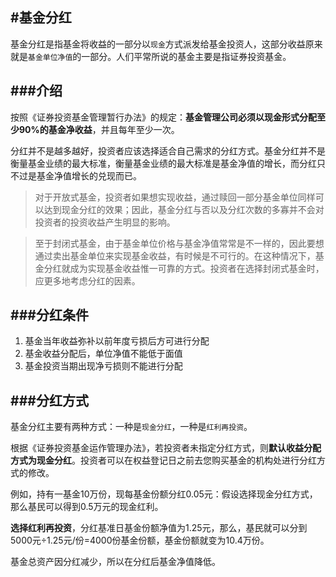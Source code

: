 #基金分红
---
基金分红是指基金将收益的一部分以`现金`方式派发给基金投资人，这部分收益原来就是`基金单位净值`的一部分。人们平常所说的基金主要是指证券投资基金。

###介绍
---
按照《证券投资基金管理暂行办法》的规定：**基金管理公司必须以现金形式分配至少90%的基金净收益**，并且每年至少一次。

分红并不是越多越好，投资者应该选择适合自己需求的分红方式。基金分红并不是衡量基金业绩的最大标准，衡量基金业绩的最大标准是基金净值的增长，而分红只不过是基金净值增长的兑现而已。

> 对于开放式基金，投资者如果想实现收益，通过赎回一部分基金单位同样可以达到现金分红的效果；因此，基金分红与否以及分红次数的多寡并不会对投资者的投资收益产生明显的影响。

> 至于封闭式基金，由于基金单位价格与基金净值常常是不一样的，因此要想通过卖出基金单位来实现基金收益，有时候是不可行的。在这种情况下，基金分红就成为实现基金收益惟一可靠的方式。投资者在选择封闭式基金时，应更多地考虑分红的因素。

###分红条件
---
1. 基金当年收益弥补以前年度亏损后方可进行分配
2. 基金收益分配后，单位净值不能低于面值
3. 基金投资当期出现净亏损则不能进行分配

###分红方式
---
基金分红主要有两种方式：一种是`现金分红`，一种是`红利再投资`。

根据《证券投资基金运作管理办法》，若投资者未指定分红方式，则**默认收益分配方式为现金分红**。投资者可以在权益登记日之前去您购买基金的机构处进行分红方式的修改。

例如，持有一基金10万份，现每基金份额分红0.05元：假设选择现金分红方式，那么基民可以得到0.5万元的现金红利。

**选择红利再投资**，分红基准日基金份额净值为1.25元，那么，基民就可以分到5000元÷1.25元/份=4000份基金份额，基金份额就变为10.4万份。

基金总资产因分红减少，所以在分红后基金净值降低。
